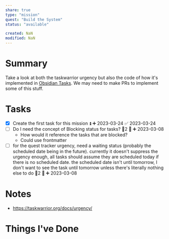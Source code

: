 ```yaml
---
share: true
type: "mission"
quest: "Build the System"
status: "available"

created: NaN 
modified: NaN
---
```

 
# Summary
Take a look at both the taskwarrior urgency but also the code of how it's implemented in [Obsidian Tasks](./Obsidian%20Tasks.md).  We may need to make PRs to implement some of this stuff.
# Tasks
- [x] Create the first task for this mission ⏫ ➕ 2023-03-24 ✅ 2023-03-24
- [ ] Do I need the concept of Blocking status for tasks? 🥄2 🔼 ➕ 2023-03-08
	- How would it reference the tasks that are blocked?
	- Could use frontmatter
- [ ] for the quest tracker urgency, need a waiting status (probably the scheduled date being in the future).  currently it doesn't suppress the urgency enough, all tasks should assume they are scheduled today if there is no scheduled date. the scheduled date isn't until tomorrow, I don't want to see the task until tomorrow unless there's literally nothing else to do 🥄2 🔼 ➕ 2023-03-08

# Notes
-  https://taskwarrior.org/docs/urgency/ 

# Things I've Done